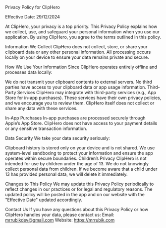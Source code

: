 Privacy Policy for ClipHero

Effective Date: 29/12/2024

At ClipHero, your privacy is a top priority. This Privacy Policy explains how we collect, use, and safeguard your personal information when you use our application. By using ClipHero, you agree to the terms outlined in this policy.

Information We Collect
ClipHero does not collect, store, or share your clipboard data or any other personal information. All processing occurs locally on your device to ensure your data remains private and secure.

How We Use Your Information
Since ClipHero operates entirely offline and processes data locally:

We do not transmit your clipboard contents to external servers.
No third parties have access to your clipboard data or app usage information.
Third-Party Services
ClipHero may integrate with third-party services (e.g., App Store for in-app purchases). These services have their own privacy policies, and we encourage you to review them. ClipHero itself does not collect or share any data with these services.

In-App Purchases
In-app purchases are processed securely through Apple’s App Store. ClipHero does not have access to your payment details or any sensitive transaction information.

Data Security
We take your data security seriously:

Clipboard history is stored only on your device and is not shared.
We use system-level sandboxing to protect your information and ensure the app operates within secure boundaries.
Children’s Privacy
ClipHero is not intended for use by children under the age of 13. We do not knowingly collect personal data from children. If we become aware that a child under 13 has provided personal data, we will delete it immediately.

Changes to This Policy
We may update this Privacy Policy periodically to reflect changes in our practices or for legal and regulatory reasons. The updated policy will be posted in the app and on our website with the "Effective Date" updated accordingly.

Contact Us
If you have any questions about this Privacy Policy or how ClipHero handles your data, please contact us:
Email: mrrubikdev@gmail.com
Website: https://mrrubik.com
